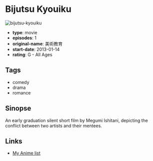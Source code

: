 # Bijutsu Kyouiku

![bijutsu-kyouiku](https://cdn.myanimelist.net/images/anime/1209/104385.jpg)

-   **type**: movie
-   **episodes**: 1
-   **original-name**: 美術教育
-   **start-date**: 2013-01-14
-   **rating**: G - All Ages

## Tags

-   comedy
-   drama
-   romance

## Sinopse

An early graduation silent short film by Megumi Ishitani, depicting the conflict between two artists and their mentees.

## Links

-   [My Anime list](https://myanimelist.net/anime/40728/Bijutsu_Kyouiku)

